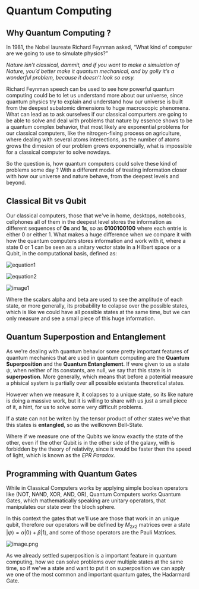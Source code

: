 # Quantum Computing

## Why Quantum Computing ?

In 1981, the Nobel laureate Richard Feynman asked, “What kind of computer are we going to use to simulate physics?”

*Nature isn’t classical, dammit, and if you want to make a simulation of Nature, you’d better make it quantum mechanical, and by golly it’s a wonderful problem, because it doesn’t look so easy.*

Richard Feynman speech can be used to see how powerful quantum computing could be to let us understand more about our universe, since quantum physics try to explain and understand how our universe is built from the deepest subatomic dimensions to huge macroscopic phenomena. What can lead as to ask ourselves if our classical compurters are going to be able to solve and deal with problems that nature by essence shows to be a quantum complex behavior, that most likely are exponential problems for our classical computers, like the nitrogen-fixing process on agriculture, where dealing with several atoms interections, as the number of atoms grows the dimesion of our problem grows exponencially, what is impossible for a classical computer to solve nowdays.

So the question is, how quantum computers could solve these kind of problems some day ? With a different model of treating information closer with how our universe and nature behave, from the deepest levels and beyond.

## Classical Bit vs Qubit

Our classical computers, those that we've in home, desktops, notebooks, cellphones all of them in the deepest level stores the information as different sequences of **0s** and **1s**, so as **0100100100** where each entrie is either 0 or either 1. What makes a huge difference when we compare it with how the quantum computers stores information and work with it, where a state 0 or 1 can be seen as a unitary vector state in a Hilbert space or a Qubit, in the computational basis, defined as:

![equation1](https://user-images.githubusercontent.com/48037841/69909312-34ec8180-13d8-11ea-9600-bfd827f04ea9.png#center)

![equation2](https://user-images.githubusercontent.com/48037841/69909352-19ce4180-13d9-11ea-8317-6df03033af8b.png)

![image1](https://user-images.githubusercontent.com/48037841/69909360-31a5c580-13d9-11ea-9e00-de38f4673812.png)

Where the scalars alpha and beta are used to see the amplitude of each state, or more generally, its probability to colapse over the possible states, which is like we could have all possible states at the same time, but we can only measure and see a small piece of this huge information.

## Quantum Superpostion and Entanglement

As we're dealing with quantum behavior some pretty important features of quantum mechanics that are used in quantum computing are the **Quantum Superposition** and the **Quantum Entanglement**. If were given to us a state $\psi$, when neither of its constants, are null, we say that this state is in **superpostion**. More generally, which means that before a potential measure a phisical system is partially over all possible existants theoretical states.

However when we measure it, it colapses to a unique state, so its like nature is doing a massive work, but it is willing to share with us just a small piece of it, a hint, for us to solve some very difficult problems.

If a state can not be writen by the tensor product of other states we've that this states is **entangled**, so as the wellknown Bell-State.

Where if we measure one of the Qubits we know exactly the state of the other, even if the other Qubit is in the other side of the galaxy, with is forbidden by the theory of relativity, since it would be faster then the speed of light, which is known as the *EPR Paradox*.

## Programming with Quantum Gates

While in Classical Computers works by applying simple boolean operators like (NOT, NAND, XOR, AND, OR), Quantum Computers works Quantum Gates, which mathematically speaking are unitary operators, that manipulates our state over the bloch sphere.

In this context the gates that we'll use are those that work in an unique qubit, therefore our operators will be defined by $M_{2x2}$ matrices over a state $|\psi\rangle = \alpha|0\rangle + \beta|1\rangle$, and some of those operators are the Pauli Matrices.

![image.png](attachment:image.png)

As we already settled superposition is a important feature in quantum computing, how we can solve problems over multiple states at the same time, so if we've a state and want to put it on superposition we can apply we one of the most common and important quantum gates, the Hadarmard Gate.

